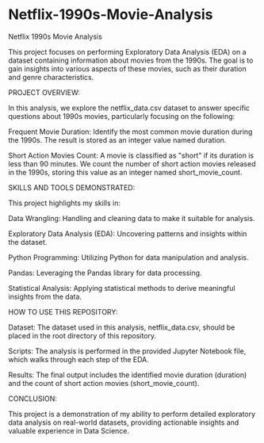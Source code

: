# Netflix-1990s-Movie-Analysis

Netflix 1990s Movie Analysis

This project focuses on performing Exploratory Data Analysis (EDA) on a dataset containing information about movies from the 1990s. The goal is to gain insights into various aspects of these movies, such as their duration and genre characteristics.

PROJECT OVERVIEW:

In this analysis, we explore the netflix_data.csv dataset to answer specific questions about 1990s movies, particularly focusing on the following:

Frequent Movie Duration: Identify the most common movie duration during the 1990s. The result is stored as an integer value named duration.

Short Action Movies Count: A movie is classified as "short" if its duration is less than 90 minutes. We count the number of short action movies released in the 1990s, storing this value as an integer named short_movie_count.


SKILLS AND TOOLS DEMONSTRATED:

This project highlights my skills in:

Data Wrangling: Handling and cleaning data to make it suitable for analysis.

Exploratory Data Analysis (EDA): Uncovering patterns and insights within the dataset.

Python Programming: Utilizing Python for data manipulation and analysis.

Pandas: Leveraging the Pandas library for data processing.

Statistical Analysis: Applying statistical methods to derive meaningful insights from the data.

HOW TO USE THIS REPOSITORY:

Dataset: The dataset used in this analysis, netflix_data.csv, should be placed in the root directory of this repository.

Scripts: The analysis is performed in the provided Jupyter Notebook file, which walks through each step of the EDA.

Results: The final output includes the identified movie duration (duration) and the count of short action movies (short_movie_count).


CONCLUSION:

This project is a demonstration of my ability to perform detailed exploratory data analysis on real-world datasets, providing actionable insights and valuable experience in Data Science.

